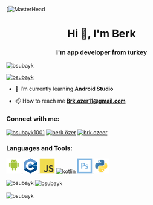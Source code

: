 [![MasterHead](https://dev.to/ruppysuppy/beautify-your-github-profile-like-a-pro-5093)



<h1 align="center">Hi 👋, I'm Berk</h1>
<h3 align="center">I'm app developer from turkey</h3>

<p align="left"> <img src="https://komarev.com/ghpvc/?username=bsubayk&label=Profile%20views&color=0e75b6&style=flat" alt="bsubayk" /> </p>

<p align="left"> <a href="https://github.com/ryo-ma/github-profile-trophy"><img src="https://github-profile-trophy.vercel.app/?username=bsubayk" alt="bsubayk" /></a> </p>

- 🌱 I’m currently learning **Android Studio**

- 📫 How to reach me **Brk.ozer11@gmail.com**

<h3 align="left">Connect with me:</h3>
<p align="left">
<a href="https://twitter.com/bsubayk1001" target="blank"><img align="center" src="https://raw.githubusercontent.com/rahuldkjain/github-profile-readme-generator/master/src/images/icons/Social/twitter.svg" alt="bsubayk1001" height="30" width="40" /></a>
<a href="https://linkedin.com/in/berk özer" target="blank"><img align="center" src="https://raw.githubusercontent.com/rahuldkjain/github-profile-readme-generator/master/src/images/icons/Social/linked-in-alt.svg" alt="berk özer" height="30" width="40" /></a>
<a href="https://instagram.com/brk.ozeer" target="blank"><img align="center" src="https://raw.githubusercontent.com/rahuldkjain/github-profile-readme-generator/master/src/images/icons/Social/instagram.svg" alt="brk.ozeer" height="30" width="40" /></a>
</p>

<h3 align="left">Languages and Tools:</h3>
<p align="left"> <a href="https://developer.android.com" target="_blank" rel="noreferrer"> <img src="https://raw.githubusercontent.com/devicons/devicon/master/icons/android/android-original-wordmark.svg" alt="android" width="40" height="40"/> </a> <a href="https://www.w3schools.com/cpp/" target="_blank" rel="noreferrer"> <img src="https://raw.githubusercontent.com/devicons/devicon/master/icons/cplusplus/cplusplus-original.svg" alt="cplusplus" width="40" height="40"/> </a> <a href="https://developer.mozilla.org/en-US/docs/Web/JavaScript" target="_blank" rel="noreferrer"> <img src="https://raw.githubusercontent.com/devicons/devicon/master/icons/javascript/javascript-original.svg" alt="javascript" width="40" height="40"/> </a> <a href="https://kotlinlang.org" target="_blank" rel="noreferrer"> <img src="https://www.vectorlogo.zone/logos/kotlinlang/kotlinlang-icon.svg" alt="kotlin" width="40" height="40"/> </a> <a href="https://www.photoshop.com/en" target="_blank" rel="noreferrer"> <img src="https://raw.githubusercontent.com/devicons/devicon/master/icons/photoshop/photoshop-line.svg" alt="photoshop" width="40" height="40"/> </a> <a href="https://www.python.org" target="_blank" rel="noreferrer"> <img src="https://raw.githubusercontent.com/devicons/devicon/master/icons/python/python-original.svg" alt="python" width="40" height="40"/> </a> </p>

<p><img align="left" src="https://github-readme-stats.vercel.app/api/top-langs?username=bsubayk&show_icons=true&locale=en&layout=compact" alt="bsubayk" /></p>

<p>&nbsp;<img align="center" src="https://github-readme-stats.vercel.app/api?username=bsubayk&show_icons=true&locale=en" alt="bsubayk" /></p>

<p><img align="center" src="https://github-readme-streak-stats.herokuapp.com/?user=bsubayk&" alt="bsubayk" /></p>
